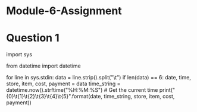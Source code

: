 # Module-6-Assignment
# Question 1

import sys

from datetime import datetime

for line in sys.stdin:
    data = line.strip().split("\t")
if len(data) == 6:
    date, time, store, item, cost, payment = data
    time_string = datetime.now().strftime("%H:%M:%S")  # Get the current time
    print("{0}\t{1}\t{2}\t{3}\t{4}\t{5}".format(date, time_string, store, item, cost, payment))
